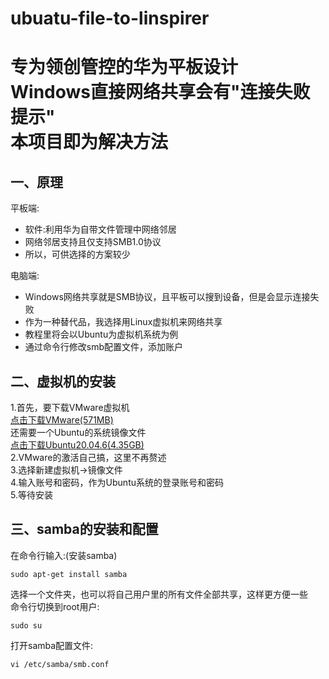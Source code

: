 # ubuatu-file-to-linspirer
专为领创管控的华为平板设计<br>
Windows直接网络共享会有"连接失败提示"<br>
本项目即为解决方法
====
一、原理
----
平板端:<br>
* 软件:利用华为自带文件管理中网络邻居<br>
* 网络邻居支持且仅支持SMB1.0协议<br>
* 所以，可供选择的方案较少<br>

电脑端:<br>
* Windows网络共享就是SMB协议，且平板可以搜到设备，但是会显示连接失败<br>
* 作为一种替代品，我选择用Linux虚拟机来网络共享<br>
* 教程里将会以Ubuntu为虚拟机系统为例<br>
* 通过命令行修改smb配置文件，添加账户<br>

二、虚拟机的安装
----
1.首先，要下载VMware虚拟机<br>
[点击下载VMware(571MB)](https://www.onlinedown.net/soft/2062.htm/)<br>
还需要一个Ubuntu的系统镜像文件<br>
[点击下载Ubuntu20.04.6(4.35GB)](http://mirrors.aliyun.com/ubuntu-releases/20.04/ubuntu-20.04.6-desktop-amd64.iso?spm=a2c6h.25603864.0.0.7f684509MplJ8J)<br>
2.VMware的激活自己搞，这里不再赘述<br>
3.选择新建虚拟机→镜像文件<br>
4.输入账号和密码，作为Ubuntu系统的登录账号和密码<br>
5.等待安装

三、samba的安装和配置
----
在命令行输入:(安装samba)
```
sudo apt-get install samba
```
选择一个文件夹，也可以将自己用户里的所有文件全部共享，这样更方便一些<br>
命令行切换到root用户:
```
sudo su
```
打开samba配置文件:
```
vi /etc/samba/smb.conf
```
